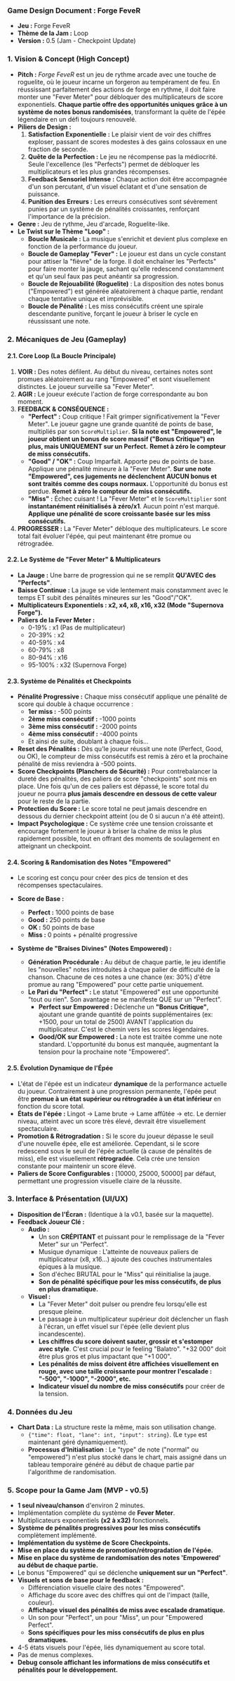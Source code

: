 ### **Game Design Document : Forge FeveR**

- **Jeu :** Forge FeveR
- **Thème de la Jam :** Loop
- **Version :** 0.5 (Jam - Checkpoint Update)

### **1. Vision & Concept (High Concept)**

- **Pitch :** _Forge FeveR_ est un jeu de rythme arcade avec une touche de roguelite, où le joueur incarne un forgeron au tempérament de feu. En réussissant parfaitement des actions de forge en rythme, il doit faire monter une "Fever Meter" pour débloquer des multiplicateurs de score exponentiels. **Chaque partie offre des opportunités uniques grâce à un système de notes bonus randomisées**, transformant la quête de l'épée légendaire en un défi toujours renouvelé.
- **Piliers de Design :**
  1.  **Satisfaction Exponentielle :** Le plaisir vient de voir des chiffres exploser, passant de scores modestes à des gains colossaux en une fraction de seconde.
  2.  **Quête de la Perfection :** Le jeu ne récompense pas la médiocrité. Seule l'excellence (les "Perfects") permet de débloquer les multiplicateurs et les plus grandes récompenses.
  3.  **Feedback Sensoriel Intense :** Chaque action doit être accompagnée d'un son percutant, d'un visuel éclatant et d'une sensation de puissance.
  4.  **Punition des Erreurs :** Les erreurs consécutives sont sévèrement punies par un système de pénalités croissantes, renforçant l'importance de la précision.
- **Genre :** Jeu de rythme, Jeu d'arcade, Roguelite-like.
- **Le Twist sur le Thème "Loop" :**
  - **Boucle Musicale :** La musique s'enrichit et devient plus complexe en fonction de la performance du joueur.
  - **Boucle de Gameplay "Fever" :** Le joueur est dans un cycle constant pour attiser la "fièvre" de la forge. Il doit enchaîner les "Perfects" pour faire monter la jauge, sachant qu'elle redescend constamment et qu'un seul faux pas peut anéantir sa progression.
  - **Boucle de Rejouabilité (Roguelite)** : La disposition des notes bonus ("Empowered") est générée aléatoirement à chaque partie, rendant chaque tentative unique et imprévisible.
  - **Boucle de Pénalité :** Les miss consécutifs créent une spirale descendante punitive, forçant le joueur à briser le cycle en réussissant une note.

### **2. Mécaniques de Jeu (Gameplay)**

#### **2.1. Core Loop (La Boucle Principale)**

1.  **VOIR :** Des notes défilent. Au début du niveau, certaines notes sont promues aléatoirement au rang "Empowered" et sont visuellement distinctes. Le joueur surveille sa "Fever Meter".
2.  **AGIR :** Le joueur exécute l'action de forge correspondante au bon moment.
3.  **FEEDBACK & CONSÉQUENCE :**
    - **"Perfect" :** Coup critique ! Fait grimper significativement la "Fever Meter". Le joueur gagne une grande quantité de points de base, multipliés par son `ScoreMultiplier`. **Si la note est "Empowered", le joueur obtient un bonus de score massif ("Bonus Critique") en plus, mais UNIQUEMENT sur un Perfect.** **Remet à zéro le compteur de miss consécutifs.**
    - **"Good" / "OK" :** Coup Imparfait. Apporte peu de points de base. Applique une pénalité mineure à la "Fever Meter". **Sur une note "Empowered", ces jugements ne déclenchent AUCUN bonus et sont traités comme des coups normaux.** L'opportunité du bonus est perdue. **Remet à zéro le compteur de miss consécutifs.**
    - **"Miss" :** Échec cuisant ! La "Fever Meter" et le `ScoreMultiplier` sont **instantanément réinitialisés à zéro/x1**. Aucun point n'est marqué. **Applique une pénalité de score croissante basée sur les miss consécutifs.**
4.  **PROGRESSER :** La "Fever Meter" débloque des multiplicateurs. Le score total fait évoluer l'épée, qui peut maintenant être promue ou rétrogradée.

#### **2.2. Le Système de "Fever Meter" & Multiplicateurs**

- **La Jauge :** Une barre de progression qui ne se remplit **QU'AVEC des "Perfects"**.
- **Baisse Continue :** La jauge se vide lentement mais constamment avec le temps ET subit des pénalités mineures sur les "Good"/"OK".
- **Multiplicateurs Exponentiels : x2, x4, x8, x16, x32 (Mode "Supernova Forge").**
- **Paliers de la Fever Meter :**
  - 0-19% : x1 (Pas de multiplicateur)
  - 20-39% : x2
  - 40-59% : x4
  - 60-79% : x8
  - 80-94% : x16
  - 95-100% : x32 (Supernova Forge)

#### **2.3. Système de Pénalités et Checkpoints**

- **Pénalité Progressive :** Chaque miss consécutif applique une pénalité de score qui double à chaque occurrence :
  - **1er miss :** -500 points
  - **2ème miss consécutif :** -1000 points
  - **3ème miss consécutif :** -2000 points
  - **4ème miss consécutif :** -4000 points
  - Et ainsi de suite, doublant à chaque fois...
- **Reset des Pénalités :** Dès qu'le joueur réussit une note (Perfect, Good, ou OK), le compteur de miss consécutifs est remis à zéro et la prochaine pénalité de miss reviendra à -500 points.
- **Score Checkpoints (Planchers de Sécurité) :** Pour contrebalancer la dureté des pénalités, des paliers de score "checkpoints" sont mis en place. Une fois qu'un de ces paliers est dépassé, le score total du joueur ne pourra **plus jamais descendre en dessous de cette valeur** pour le reste de la partie.
- **Protection du Score :** Le score total ne peut jamais descendre en dessous du dernier checkpoint atteint (ou de 0 si aucun n'a été atteint).
- **Impact Psychologique :** Ce système crée une tension croissante et encourage fortement le joueur à briser la chaîne de miss le plus rapidement possible, tout en offrant des moments de soulagement en atteignant un checkpoint.

#### **2.4. Scoring & Randomisation des Notes "Empowered"**

- Le scoring est conçu pour créer des pics de tension et des récompenses spectaculaires.
- **Score de Base :**
  - **Perfect :** 1000 points de base
  - **Good :** 250 points de base
  - **OK :** 50 points de base
  - **Miss :** 0 points + pénalité progressive

- **Système de "Braises Divines" (Notes Empowered) :**
  - **Génération Procédurale :** Au début de chaque partie, le jeu identifie les "nouvelles" notes introduites à chaque palier de difficulté de la chanson. Chacune de ces notes a une chance (ex: 30%) d'être promue au rang "Empowered" pour cette partie uniquement.
  - **Le Pari du "Perfect" :** Le statut "Empowered" est une opportunité "tout ou rien". Son avantage ne se manifeste QUE sur un "Perfect".
    - **Perfect sur Empowered :** Déclenche un **"Bonus Critique"**, ajoutant une grande quantité de points supplémentaires (ex: +1500, pour un total de 2500) AVANT l'application du multiplicateur. C'est le chemin vers les scores légendaires.
    - **Good/OK sur Empowered :** La note est traitée comme une note standard. L'opportunité du bonus est manquée, augmentant la tension pour la prochaine note "Empowered".

#### **2.5. Évolution Dynamique de l'Épée**

- L'état de l'épée est un indicateur **dynamique** de la performance actuelle du joueur. Contrairement à une progression permanente, l'épée peut être **promue à un état supérieur ou rétrogradée à un état inférieur** en fonction du score total.
- **États de l'épée :** Lingot -> Lame brute -> Lame affûtée -> etc. Le dernier niveau, atteint avec un score très élevé, devrait être visuellement spectaculaire.
- **Promotion & Rétrogradation :** Si le score du joueur dépasse le seuil d'une nouvelle épée, elle est améliorée. Cependant, si le score redescend sous le seuil de l'épée actuelle (à cause de pénalités de miss), elle est visuellement **rétrogradée**. Cela crée une tension constante pour maintenir un score élevé.
- **Paliers de Score Configurables :** [10000, 25000, 50000] par défaut, permettant une progression visuelle claire de la réussite.

### **3. Interface & Présentation (UI/UX)**

- **Disposition de l'Écran :** (Identique à la v0.1, basée sur la maquette).
- **Feedback Joueur Clé :**
  - **Audio :**
    - Un son **CRÉPITANT** et puissant pour le remplissage de la "Fever Meter" sur un "Perfect".
    - Musique dynamique : L'atteinte de nouveaux paliers de multiplicateur (x8, x16...) ajoute des couches instrumentales épiques à la musique.
    - Son d'échec BRUTAL pour le "Miss" qui réinitialise la jauge.
    - **Son de pénalité spécifique pour les miss consécutifs, de plus en plus dramatique.**
  - **Visuel :**
    - La "Fever Meter" doit pulser ou prendre feu lorsqu'elle est presque pleine.
    - Le passage à un multiplicateur supérieur doit déclencher un flash à l'écran, un effet visuel sur l'épée (elle devient plus incandescente).
    - **Les chiffres du score doivent sauter, grossir et s'estomper avec style**. C'est crucial pour le feeling "Balatro". "+32 000" doit être plus gros et plus impactant que "+1 000".
    - **Les pénalités de miss doivent être affichées visuellement en rouge, avec une taille croissante pour montrer l'escalade : "-500", "-1000", "-2000", etc.**
    - **Indicateur visuel du nombre de miss consécutifs** pour créer de la tension.

### **4. Données du Jeu**

- **Chart Data :** La structure reste la même, mais son utilisation change.
  - `{"time": float, "lane": int, "input": string}`. (Le `type` est maintenant géré dynamiquement).
  - **Processus d'Initialisation** : Le "type" de note ("normal" ou "empowered") n'est plus stocké dans le chart, mais assigné dans un tableau temporaire généré au début de chaque partie par l'algorithme de randomisation.

### **5. Scope pour la Game Jam (MVP - v0.5)**

- **1 seul niveau/chanson** d'environ 2 minutes.
- Implémentation complète du système de **Fever Meter**.
- Multiplicateurs exponentiels **(x2 à x32)** fonctionnels.
- **Système de pénalités progressives pour les miss consécutifs** complètement implémenté.
- **Implémentation du système de Score Checkpoints.**
- **Mise en place du système de promotion/rétrogradation de l'épée.**
- **Mise en place du système de randomisation des notes 'Empowered' au début de chaque partie.**
- Le bonus "Empowered" qui se déclenche **uniquement sur un "Perfect"**.
- **Visuels et sons de base pour le feedback :**
  - Différenciation visuelle claire des notes "Empowered".
  - Affichage du score avec des chiffres qui ont de l'impact (taille, couleur).
  - **Affichage visuel des pénalités de miss avec escalade dramatique.**
  - Un son pour "Perfect", un pour "Miss", un pour "Empowered Perfect".
  - **Sons spécifiques pour les miss consécutifs de plus en plus dramatiques.**
- 4-5 états visuels pour l'épée, liés dynamiquement au score total.
- Pas de menus complexes.
- **Debug console affichant les informations de miss consécutifs et pénalités pour le développement.**

